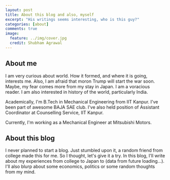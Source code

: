 ```yaml
---
layout: post
title: About this blog and also, myself
excerpt: "His writings seems interesting, who is this guy?"
categories: [about]
comments: true
image:
  feature: ../img/cover.jpg
  credit: Shubham Agrawal 
---
```


## About me 
I am very curious about world. How it formed, and where it is going, interests me. Also, I am afraid that moron Trump will start the war soon. Maybe, my fear comes more from my stay in Japan.
I am a voracious reader. I am also interested in history of the world, particularly India. 

Academically, I'm B.Tech in Mechanical Engineering from IIT Kanpur. I've been part of awesome BAJA SAE club. I've also held position of Assistant Coordinator at Counselling Service, IIT  Kanpur.

Currently, I'm working as a Mechanical Engineer at Mitsubishi Motors.


## About this blog
I never planned to start a blog. Just stumbled upon it, a random friend from college made this for me. So I thought, let's give it a try. 
In this blog, I'll write about my experiences from college to Japan to (data from future loading...). I'll also blurp about some economics, politics or some random thoughts from my mind.
